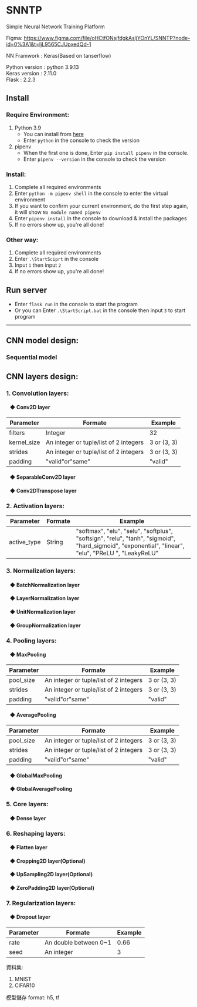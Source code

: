 # SNNTP
Simple Neural Network Training Platform

Figma: https://www.figma.com/file/oHCtfONsjfdgkAsljYOnYL/SNNTP?node-id=0%3A1&t=IjL9565CJUpxedQd-1

NN Framwork : Keras(Based on tanserflow)     

Python version : python 3.9.13      
Keras version : 2.11.0     
Flask : 2.2.3

## Install
### Require Environment:    
1. Python 3.9
   * You can install from [here](https://www.python.org/downloads/release/python-3913/)
   * Enter `python` in the console to check the version
2. pipenv
   * When the first one is done, Enter `pip install pipenv` in the console.
   * Enter `pipenv --version` in the console to check the version

### Install:
1. Complete all required environments
2. Enter `python -m pipenv shell` in the console to enter the virtual environment
3. If you want to confirm your current environment, do the first step again, it will show `No module named pipenv`
4. Enter `pipenv install` in the console to download & install the packages
5. If no errors show up, you're all done!

### Other way:
1. Complete all required environments
2. Enter `.\StartSciprt` in the console 
3. Input `1` then input `2`
4. If no errors show up, you're all done!

## Run server
* Enter `flask run` in the console to start the program
* Or you can Enter `.\StartScript.bat` in the console then input `3` to start program

---

## CNN model design:
### Sequential model
  
## CNN layers design:
### 1. Convolution layers:
#### &nbsp;&nbsp;&nbsp;◆ Conv2D layer

| Parameter | Formate | Example |
|-----|-----|-----|
| filters   | Integer  | 32 |
| kernel_size   | An integer or tuple/list of 2 integers | 3 or (3, 3) |
| strides   | An integer or tuple/list of 2 integers  | 3 or (3, 3) |
| padding |"valid"or"same" |"valid" |

#### &nbsp;&nbsp;&nbsp;◆ SeparableConv2D layer
#### &nbsp;&nbsp;&nbsp;◆ Conv2DTranspose layer
### 2. Activation layers:
| Parameter | Formate | Example |
|-----|-----|-----|
| active_type   | String | "softmax", "elu", "selu", "softplus", "softsign", "relu", "tanh", "sigmoid", "hard_sigmoid", "exponential", "linear", "elu", "PReLU ", "LeakyReLU" |
     
### 3. Normalization layers:
#### &nbsp;&nbsp;&nbsp;◆ BatchNormalization layer
#### &nbsp;&nbsp;&nbsp;◆ LayerNormalization layer
#### &nbsp;&nbsp;&nbsp;◆ UnitNormalization layer
#### &nbsp;&nbsp;&nbsp;◆ GroupNormalization layer
 
### 4. Pooling layers:
#### &nbsp;&nbsp;&nbsp;◆ MaxPooling

| Parameter | Formate | Example |
|-----|-----|-----|
| pool_size   | An integer or tuple/list of 2 integers | 3 or (3, 3) |
| strides   | An integer or tuple/list of 2 integers  | 3 or (3, 3) |
| padding |"valid"or"same" |"valid" |
#### &nbsp;&nbsp;&nbsp;◆ AveragePooling

| Parameter | Formate | Example |
|-----|-----|-----|
| pool_size   | An integer or tuple/list of 2 integers | 3 or (3, 3) |
| strides   | An integer or tuple/list of 2 integers  | 3 or (3, 3) |
| padding |"valid"or"same" |"valid" |
#### &nbsp;&nbsp;&nbsp;◆ GlobalMaxPooling
#### &nbsp;&nbsp;&nbsp;◆ GlobalAveragePooling
  
### 5. Core layers:
#### &nbsp;&nbsp;&nbsp;◆ Dense layer

### 6. Reshaping layers:
#### &nbsp;&nbsp;&nbsp;◆ Flatten layer
#### &nbsp;&nbsp;&nbsp;◆ Cropping2D layer(Optional)
#### &nbsp;&nbsp;&nbsp;◆ UpSampling2D layer(Optional)
#### &nbsp;&nbsp;&nbsp;◆ ZeroPadding2D layer(Optional)

### 7. Regularization  layers:
#### &nbsp;&nbsp;&nbsp;◆ Dropout layer

| Parameter | Formate | Example |
|-----|-----|-----|
| rate   | An double between 0~1 | 0.66 |
| seed   | An integer | 3 |

資料集:
  1. MNIST
  2. CIFAR10

模型儲存 format: h5, tf

